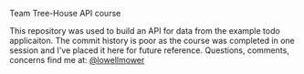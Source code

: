 Team Tree-House API course

This repository was used to build an API for data from the example todo applicaiton. The commit history is poor as the course was completed in one session and I've placed it here for future reference. Questions, comments, concerns find me at: [@lowellmower](http://www.twitter.com/lowellmower)
